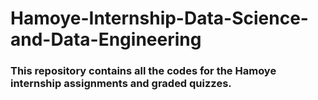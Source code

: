 # Hamoye-Internship-Data-Science-and-Data-Engineering
### This repository contains all the codes for the Hamoye internship assignments and graded quizzes.
